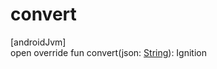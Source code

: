 # convert

[androidJvm]\
open override fun convert(json: [String](https://kotlinlang.org/api/latest/jvm/stdlib/kotlin/-string/index.html)): Ignition